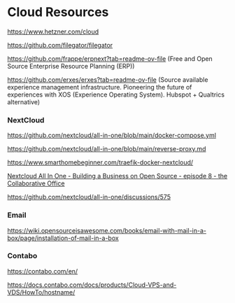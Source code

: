 # Cloud Resources

https://www.hetzner.com/cloud

https://github.com/filegator/filegator

https://github.com/frappe/erpnext?tab=readme-ov-file (Free and Open Source Enterprise Resource Planning (ERP))

https://github.com/erxes/erxes?tab=readme-ov-file (Source available experience management infrastructure. Pioneering the future of experiences with XOS (Experience Operating System). Hubspot + Qualtrics alternative)

### NextCloud

https://github.com/nextcloud/all-in-one/blob/main/docker-compose.yml

https://github.com/nextcloud/all-in-one/blob/main/reverse-proxy.md

https://www.smarthomebeginner.com/traefik-docker-nextcloud/

[Nextcloud All In One - Building a Business on Open Source - episode 8 - the Collaborative Office](https://www.youtube.com/watch?v=OCLq62KOqNU)

https://github.com/nextcloud/all-in-one/discussions/575

### Email

https://wiki.opensourceisawesome.com/books/email-with-mail-in-a-box/page/installation-of-mail-in-a-box

### Contabo

https://contabo.com/en/

https://docs.contabo.com/docs/products/Cloud-VPS-and-VDS/HowTo/hostname/
